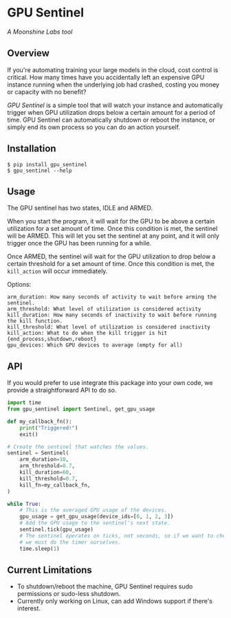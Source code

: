 # GPU Sentinel

*A Moonshine Labs tool*

## Overview
If you're automating training your large models in the cloud, cost control is critical. How many times have you accidentally left an expensive GPU instance running when the underlying job had crashed, costing you money or capacity with no benefit?

*GPU Sentinel* is a simple tool that will watch your instance and automatically trigger when GPU utilization drops below a certain amount for a period of time. GPU Sentinel can automatically shutdown or reboot the instance, or simply end its own process so you can do an action yourself.

## Installation
```
$ pip install gpu_sentinel
$ gpu_sentinel --help
```

## Usage
The GPU sentinel has two states, IDLE and ARMED.

When you start the program, it will wait for the GPU to be above a certain utilization for a set amount of time. Once this condition is met, the sentinel will be ARMED. This will let you set the sentinel at any point, and it will only trigger once the GPU has been running for a while.

Once ARMED, the sentinel will wait for the GPU utilization to drop below a certain threshold for a set amount of time. Once this condition is met, the `kill_action` will occur immediately.

Options:

```
arm_duration: How many seconds of activity to wait before arming the sentinel.
arm_threshold: What level of utilization is considered activity
kill_duration: How many seconds of inactivity to wait before running the kill function.
kill_threshold: What level of utilization is considered inactivity
kill_action: What to do when the kill trigger is hit {end_process,shutdown,reboot}
gpu_devices: Which GPU devices to average (empty for all)
```

## API
If you would prefer to use integrate this package into your own code, we provide a straightforward API to do so.

```python
import time
from gpu_sentinel import Sentinel, get_gpu_usage

def my_callback_fn():
    print("Triggered!")
    exit()

# Create the sentinel that watches the values.
sentinel = Sentinel(
    arm_duration=10,
    arm_threshold=0.7,
    kill_duration=60,
    kill_threshold=0.7,
    kill_fn=my_callback_fn,
)

while True:
    # This is the averaged GPU usage of the devices.
    gpu_usage = get_gpu_usage(device_ids=[0, 1, 2, 3])
    # Add the GPU usage to the sentinel's next state.
    sentinel.tick(gpu_usage)
    # The sentinel operates on ticks, not seconds, so if we want to check every second
    # we must do the timer ourselves.
    time.sleep(1)
```

## Current Limitations

* To shutdown/reboot the machine, GPU Sentinel requires sudo permissions or sudo-less shutdown.
* Currently only working on Linux, can add Windows support if there's interest.
